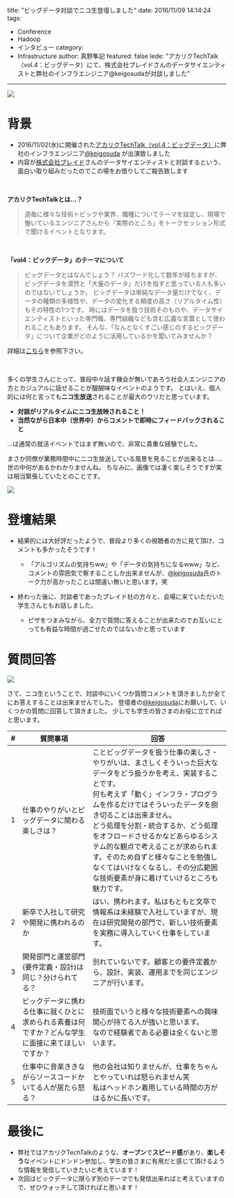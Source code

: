 title: "ビッグデータ対談でニコ生登壇しました"
date: 2016/11/09 14:14:24
tags: 
  - Conference
  - Hadoop
  - インタビュー
category:
  - Infrastructure
author: 真野隼記
featured: false
lede: "アカリクTechTalk（vol.4：ビッグデータ）にて、株式会社プレイドさんのデータサイエンティストと弊社のインフラエンジニア@keigosudaが対談しました"
---
<img src="/images/20161109/photo_20161109_01.png">

# **背景**

* 2016/11/02(水)に開催された[アカリクTechTalk（vol.4：ビッグデータ）](http://live.nicovideo.jp/watch/lv279990477)に弊社のインフラエンジニア[@keigosuda](http://qiita.com/keigodasu) が出演致しました
* 内容が[株式会社プレイド](https://plaid.co.jp/)さんのデータサイエンティストと対談するという、面白い取り組みだったのでこの場をお借りしてご報告致します


<br />

**アカリクTechTalkとは…？**

> 週毎に様々な技術トピックや業界、職種についてテーマを設定し、現場で働いているエンジニアさんから「実際のところ」をトークセッション形式で聞けるイベントとなります。

<br />


**「vol4：ビックデータ」のテーマについて**

> ビッグデータとはなんでしょう？
> バズワード化して数年が経ちますが、ビッグデータを漠然と「大量のデータ」だけを指すと思っている人も多いのではないでしょうか。
> ビッグデータは単純なデータ量だけでなく、データの種類の多様性や、データの変化する頻度の高さ（リアルタイム性）もその特性の1つです。
> 時にはデータを扱う技術そのものや、データサイエンティストといった専門職、専門組織なども含む広義な言葉として使われることもあります。
> そんな、「なんとなくすごい感じのするビッグデータ」について企業がどのように活用しているかを聞いてみませんか？

詳細は[こちら](https://acaric.jp/special/event/2016-acaric-techtalk)を参照下さい。

<br />

多くの学生さんにとって、普段中々話す機会が無いであろう社会人エンジニアの方とカジュアルに話せることが醍醐味なイベントのようです。
とはいえ、個人的には何と言っても**ニコ生放送**されることが最大のウリだと思っています。

* **対談がリアルタイムにニコ生放映されること！**
* **当然ながら日本中（世界中）からコメントで即時にフィードバックされること**

…は通常の就活イベントではまず無いので、非常に貴重な経験でした。


まさか同僚が業務時間中にニコ生放送している風景を見ることが出来るとは…、世の中何があるかわかりませんね。
ちなみに、画像では凄く楽しそうですが実は相当緊張していたとのことです。

<img src="/images/20161109/photo_20161109_02.png">


# **登壇結果**

* 結果的には大好評だったようで、普段より多くの視聴者の方に見て頂け、コメントも多かったそうです！
    * 「アルゴリズムの気持ちww」や「データの気持ちになるwww」など、コメントの雰囲気で察することしか出来ませんが、[@keigosuda](http://qiita.com/keigodasu)氏のトーク力が高かったことは間違い無いと思います。笑

* 終わった後に、対談者であったプレイド社の方々と、会場に来ていただいた学生さんともお話しました。
    * ピザをつまみながら、全力で質問に答えることが出来たのでお互いにとっても有益な時間が過ごせたのではないかと思っています


# **質問回答**

<img src="/images/20161109/photo_20161109_03.jpeg">


さて、ニコ生ということで、対談中にいくつか質問コメントを頂きましたが全てにお答えすることは出来ませんでした。
登壇者の[@keigosuda](http://qiita.com/keigodasu)にお願いして、いくつかの質問に回答して頂きました。
少しでも学生の皆さまのお役に立てればと思います。

| # | 質問事項                                                                                           | 回答                                                                                                                                                                                                                                                                                                                                                                                                                                                                        |
|---|----------------------------------------------------------------------------------------------------|-----------------------------------------------------------------------------------------------------------------------------------------------------------------------------------------------------------------------------------------------------------------------------------------------------------------------------------------------------------------------------------------------------------------------------------------------------------------------------|
| 1 | 仕事のやりがいとビッグデータに関わる楽しさは？       | ことビッグデータを扱う仕事の楽しさ・やりがいは、まさしくそういった巨大なデータをどう扱うかを考え、実装することです。<br />何も考えず「動く」インフラ・プログラムを作るだけではそういったデータを捌き切ることは出来ません。<br />どう処理を分割・統合するか、どう処理をオフロードさせるかなどあらゆるシステム的な観点で考えることが求められます。そのため自ずと様々なことを勉強しなくてはいけなくなるし、その分広範囲な技術要素が身に着けていけるところも魅力です。      |
| 2 | 新卒で入社して研究や開発に携われるのか                                                             | はい、携われます。私はもともと文卒で情報系は未経験で入社していますが、現在は研究開発の部門で、新しい技術要素を実務に導入していく仕事をしています。                                                                                                                                                                                                                                                                                                                          |
| 3 | 開発部門と運営部門(要件定義・設計)は同じ？分けられてる？                                           | 別れていないです。顧客との要件定義から、設計、実装、運用までを同じエンジニアが行います。                                                                                                                                                                                                                                                                                                                                                                          |
| 4 | ビックデータに携わる仕事に就くひとに求められる素養は何ですか？どんな学生に面接に来てほしいですか？ | 技術面でいうと様々な技術要素への興味関心が持てる人が強いと思います。<br />なので経験者である必要は全くないと思います。                                                                                                                                                                                                                                                                                                                                                       |
| 5 | 仕事中に音楽ききながらソースコードかいてる人が居たら怒る？                                         | 他の会社は知りませんが、仕事をちゃんとやっていれば怒られません笑<br />私はヘッドホン着用している時間の方がはるかに長いです。


# **最後に**

* 弊社ではアカリクTechTalkのような、**オープン**で**スピード感**があり、**楽しそう**なイベントにドンドン参加し、学生の皆さまに有用だと感じて頂けるような情報を発信していきたいと考えています！
* 次回はビックデータに限らず別のテーマでも発信出来ればと考えていますので、ぜひウォッチして頂ければと思います！

